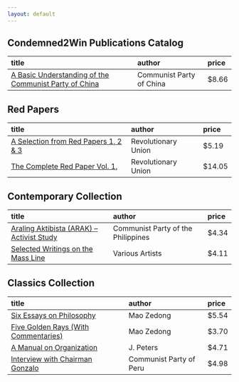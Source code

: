 ```yaml
---
layout: default
---
```


## Condemned2Win Publications Catalog

| title | author | price |
|:------|:-------|:------|
| [A Basic Understanding of the Communist Party of China](https://www.lulu.com/) | Communist Party of China | $8.66 |

## Red Papers

| title | author | price |
|:------|:-------|:------|
| [A Selection from Red Papers 1, 2 & 3](https://www.lulu.com/) | Revolutionary Union | $5.19 |
| [The Complete Red Paper Vol. 1,](https://www.lulu.com/) | Revolutionary Union | $14.05 |

## Contemporary Collection

| title | author | price |
|:------|:-------|:------|
| [Araling Aktibista (ARAK) – Activist Study](https://www.lulu.com/) | Communist Party of the Philippines | $4.34 |
| [Selected Writings on the Mass Line](https://www.lulu.com/) | Various Artists | $4.11 |

## Classics Collection

| title | author | price |
|:------|:-------|:------|
| [Six Essays on Philosophy](https://www.lulu.com/) | Mao Zedong | $5.54 |
| [Five Golden Rays (With Commentaries)](https://www.lulu.com/) | Mao Zedong | $3.70 |
| [A Manual on Organization](https://www.lulu.com/) | J. Peters | $4.71 |
| [Interview with Chairman Gonzalo](https://www.lulu.com/) | Communist Party of Peru | $4.98 |